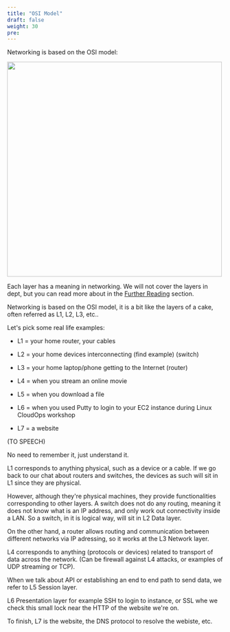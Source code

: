 ```yaml
---
title: "OSI Model"
draft: false
weight: 30
pre: 
---
```


Networking is based on the OSI model:

<img src='/images/osi-model-7-layers.png' width='500px'>

Each layer has a meaning in networking. We will not cover the layers in dept, but you can read more about in the [Further Reading](/further_reading.html) section.

Networking is based on the OSI model, it is a bit like the layers of a cake, often referred as L1, L2, L3, etc..

Let's pick some real life examples:

- L1 = your home router, your cables

- L2 = your home devices interconnecting (find example) (switch)

- L3 = your home laptop/phone getting to the Internet (router)

- L4 = when you stream an online movie

- L5 = when you download a file

- L6 = when you used Putty to login to your EC2 instance during Linux CloudOps workshop

- L7 = a website


(TO SPEECH)

No need to remember it, just understand it.

L1 corresponds to anything physical, such as a device or a cable. If we go back to our chat about routers and switches, the devices as such will sit in L1 since they are physical.

However, although they're physical machines, they provide functionalities corresponding to other layers. A switch does not do any routing, meaning it does not know what is an IP address, and only work out connectivity inside a LAN. So a switch, in it is logical way, will sit in L2 Data layer.

On the other hand, a router allows routing and communication between different networks via IP adressing, so it works at the L3 Network layer.

L4 corresponds to anything (protocols or devices) related to transport of data across the network. 
(Can be firewall against L4 attacks, or examples of UDP streaming or TCP).

When we talk about API or establishing an end to end path to send data, we refer to L5 Session layer.

L6 Presentation layer for example SSH to login to instance, or SSL whe we check this small lock near the HTTP of the website we're on.

To finish, L7 is the website, the DNS protocol to resolve the webiste, etc.









